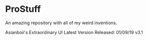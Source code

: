 # ProStuff
An amazing repository with all of my weird inventions.

Asianboii's Extraordinary UI
	Latest Version Released: 01/09/19 v3.1
